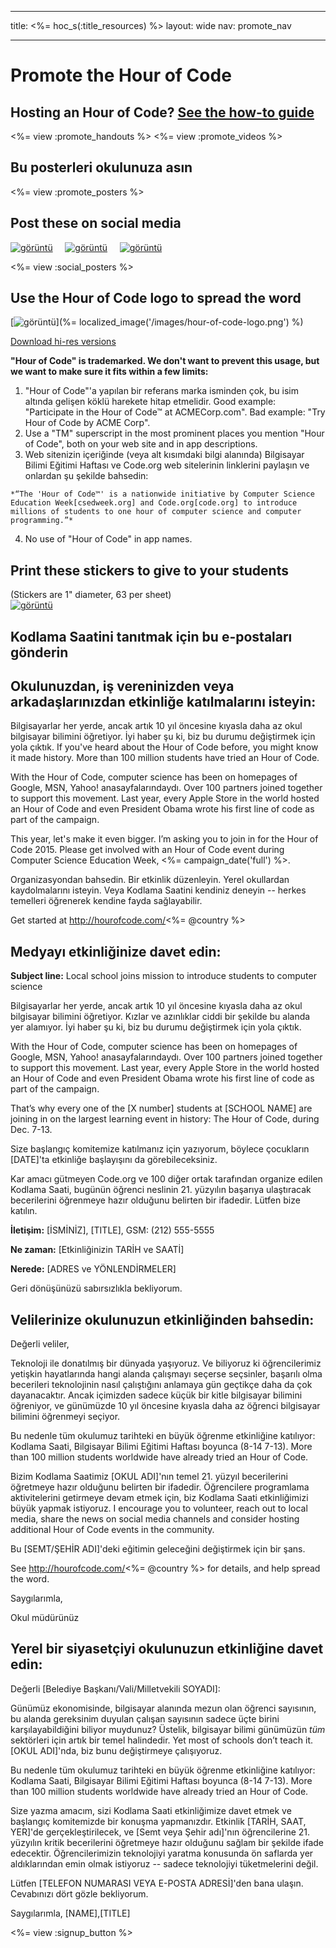 * * *

title: <%= hoc_s(:title_resources) %> layout: wide nav: promote_nav

* * *

<link rel="stylesheet" type="text/css" href="/css/promote-page.css" />
</link>

# Promote the Hour of Code

## Hosting an Hour of Code? [See the how-to guide](<%= resolve_url('/how-to') %>)

<%= view :promote_handouts %> <%= view :promote_videos %>

<a id="posters"></a>

## Bu posterleri okulunuza asın

<%= view :promote_posters %>

<a id="social"></a>

## Post these on social media

[![görüntü](/images/fit-250/social-1.jpg)](/images/social-1.jpg)&nbsp;&nbsp;&nbsp;&nbsp; [![görüntü](/images/fit-250/social-2.jpg)](/images/social-2.jpg)&nbsp;&nbsp;&nbsp;&nbsp; [![görüntü](/images/fit-250/social-3.jpg)](/images/social-3.jpg)&nbsp;&nbsp;&nbsp;&nbsp;

<%= view :social_posters %>

<a id="logo"></a>

## Use the Hour of Code logo to spread the word

[![görüntü](<%= localized_image('/images/fit-200/hour-of-code-logo.png') %>)](%= localized_image('/images/hour-of-code-logo.png') %)

[Download hi-res versions](http://images.code.org/share/hour-of-code-logo.zip)

**"Hour of Code" is trademarked. We don't want to prevent this usage, but we want to make sure it fits within a few limits:**

  1. "Hour of Code"'a yapılan bir referans marka isminden çok, bu isim altında gelişen köklü harekete hitap etmelidir. Good example: "Participate in the Hour of Code™ at ACMECorp.com". Bad example: "Try Hour of Code by ACME Corp".
  2. Use a "TM" superscript in the most prominent places you mention "Hour of Code", both on your web site and in app descriptions.
  3. Web sitenizin içeriğinde (veya alt kısımdaki bilgi alanında) Bilgisayar Bilimi Eğitimi Haftası ve Code.org web sitelerinin linklerini paylaşın ve onlardan şu şekilde bahsedin:
    
    *“The 'Hour of Code™' is a nationwide initiative by Computer Science Education Week[csedweek.org] and Code.org[code.org] to introduce millions of students to one hour of computer science and computer programming.”*

  4. No use of "Hour of Code" in app names.

<a id="stickers"></a>

## Print these stickers to give to your students

(Stickers are 1" diameter, 63 per sheet)  
[![görüntü](/images/fit-250/hour-of-code-stickers.png)](/images/hour-of-code-stickers.pdf)

<a id="sample-emails"></a>

## Kodlama Saatini tanıtmak için bu e-postaları gönderin

<a id="email"></a>

## Okulunuzdan, iş vereninizden veya arkadaşlarınızdan etkinliğe katılmalarını isteyin:

Bilgisayarlar her yerde, ancak artık 10 yıl öncesine kıyasla daha az okul bilgisayar bilimini öğretiyor. İyi haber şu ki, biz bu durumu değiştirmek için yola çıktık. If you've heard about the Hour of Code before, you might know it made history. More than 100 million students have tried an Hour of Code.

With the Hour of Code, computer science has been on homepages of Google, MSN, Yahoo! anasayfalarındaydı. Over 100 partners joined together to support this movement. Last year, every Apple Store in the world hosted an Hour of Code and even President Obama wrote his first line of code as part of the campaign.

This year, let's make it even bigger. I’m asking you to join in for the Hour of Code 2015. Please get involved with an Hour of Code event during Computer Science Education Week, <%= campaign_date('full') %>.

Organizasyondan bahsedin. Bir etkinlik düzenleyin. Yerel okullardan kaydolmalarını isteyin. Veya Kodlama Saatini kendiniz deneyin -- herkes temelleri öğrenerek kendine fayda sağlayabilir.

Get started at http://hourofcode.com/<%= @country %>

<a id="media-pitch"></a>

## Medyayı etkinliğinize davet edin:

**Subject line:** Local school joins mission to introduce students to computer science

Bilgisayarlar her yerde, ancak artık 10 yıl öncesine kıyasla daha az okul bilgisayar bilimini öğretiyor. Kızlar ve azınlıklar ciddi bir şekilde bu alanda yer alamıyor. İyi haber şu ki, biz bu durumu değiştirmek için yola çıktık.

With the Hour of Code, computer science has been on homepages of Google, MSN, Yahoo! anasayfalarındaydı. Over 100 partners joined together to support this movement. Last year, every Apple Store in the world hosted an Hour of Code and even President Obama wrote his first line of code as part of the campaign.

That’s why every one of the [X number] students at [SCHOOL NAME] are joining in on the largest learning event in history: The Hour of Code, during Dec. 7-13.

Size başlangıç komitemize katılmanız için yazıyorum, böylece çocukların [DATE]'ta etkinliğe başlayışını da görebileceksiniz.

Kar amacı gütmeyen Code.org ve 100 diğer ortak tarafından organize edilen Kodlama Saati, bugünün öğrenci neslinin 21. yüzyılın başarıya ulaştıracak becerilerini öğrenmeye hazır olduğunu belirten bir ifadedir. Lütfen bize katılın.

**İletişim:** [İSMİNİZ], [TITLE], GSM: (212) 555-5555

**Ne zaman:** [Etkinliğinizin TARİH ve SAATİ]

**Nerede:** [ADRES ve YÖNLENDİRMELER]

Geri dönüşünüzü sabırsızlıkla bekliyorum.

<a id="parents"></a>

## Velilerinize okulunuzun etkinliğinden bahsedin:

Değerli veliler,

Teknoloji ile donatılmış bir dünyada yaşıyoruz. Ve biliyoruz ki öğrencilerimiz yetişkin hayatlarında hangi alanda çalışmayı seçerse seçsinler, başarılı olma becerileri teknolojinin nasıl çalıştığını anlamaya gün geçtikçe daha da çok dayanacaktır. Ancak içimizden sadece küçük bir kitle bilgisayar bilimini öğreniyor, ve günümüzde 10 yıl öncesine kıyasla daha az öğrenci bilgisayar bilimini öğrenmeyi seçiyor.

Bu nedenle tüm okulumuz tarihteki en büyük öğrenme etkinliğine katılıyor: Kodlama Saati, Bilgisayar Bilimi Eğitimi Haftası boyunca (8-14 7-13). More than 100 million students worldwide have already tried an Hour of Code.

Bizim Kodlama Saatimiz [OKUL ADI]'nın temel 21. yüzyıl becerilerini öğretmeye hazır olduğunu belirten bir ifadedir. Öğrencilere programlama aktivitelerini getirmeye devam etmek için, biz Kodlama Saati etkinliğimizi büyük yapmak istiyoruz. I encourage you to volunteer, reach out to local media, share the news on social media channels and consider hosting additional Hour of Code events in the community.

Bu [SEMT/ŞEHİR ADI]'deki eğitimin geleceğini değiştirmek için bir şans.

See http://hourofcode.com/<%= @country %> for details, and help spread the word.

Saygılarımla,

Okul müdürünüz

<a id="politicians"></a>

## Yerel bir siyasetçiyi okulunuzun etkinliğine davet edin:

Değerli [Belediye Başkanı/Vali/Milletvekili SOYADI]:

Günümüz ekonomisinde, bilgisayar alanında mezun olan öğrenci sayısının, bu alanda gereksinim duyulan çalışan sayısının sadece üçte birini karşılayabildiğini biliyor muydunuz? Üstelik, bilgisayar bilimi günümüzün *tüm* sektörleri için artık bir temel halindedir. Yet most of schools don’t teach it. [OKUL ADI]'nda, biz bunu değiştirmeye çalışıyoruz.

Bu nedenle tüm okulumuz tarihteki en büyük öğrenme etkinliğine katılıyor: Kodlama Saati, Bilgisayar Bilimi Eğitimi Haftası boyunca (8-14 7-13). More than 100 million students worldwide have already tried an Hour of Code.

Size yazma amacım, sizi Kodlama Saati etkinliğimize davet etmek ve başlangıç komitemizde bir konuşma yapmanızdır. Etkinlik [TARİH, SAAT, YER]'de gerçekleştirilecek, ve [Semt veya Şehir adı]'nın öğrencilerine 21. yüzyılın kritik becerilerini öğretmeye hazır olduğunu sağlam bir şekilde ifade edecektir. Öğrencilerimizin teknolojiyi yaratma konusunda ön saflarda yer aldıklarından emin olmak istiyoruz -- sadece teknolojiyi tüketmelerini değil.

Lütfen [TELEFON NUMARASI VEYA E-POSTA ADRESİ]'den bana ulaşın. Cevabınızı dört gözle bekliyorum.

Saygılarımla, [NAME],[TITLE]

<%= view :signup_button %>